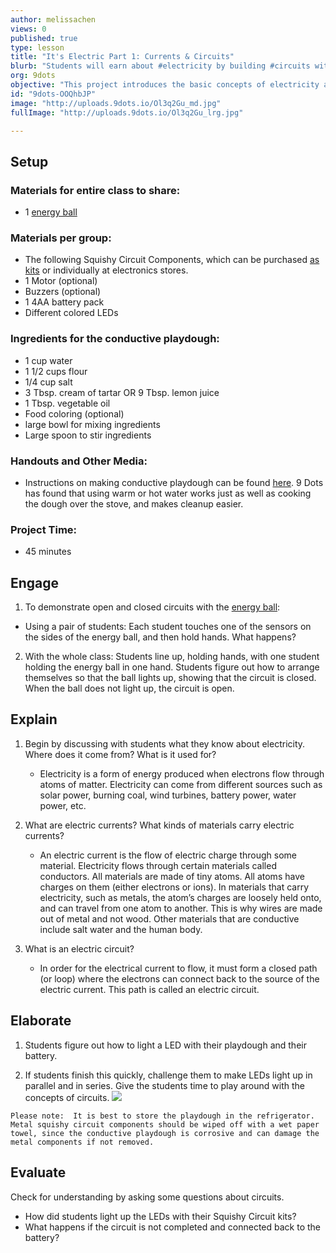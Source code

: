 ```yaml
---
author: melissachen
views: 0
published: true
type: lesson
title: "It's Electric Part 1: Currents & Circuits"
blurb: "Students will earn about #electricity by building #circuits with conductive #playdough."
org: 9dots
objective: "This project introduces the basic concepts of electricity and  conductivity.  By the end of the project, students will be able to to build simple functioning circuits and explain the difference between open and closed circuits."
id: "9dots-OOQhbJP"
image: "http://uploads.9dots.io/Ol3q2Gu_md.jpg"
fullImage: "http://uploads.9dots.io/Ol3q2Gu_lrg.jpg"

---
```


## Setup

### Materials for entire class to share:
 - 1 [energy ball](http://www.amazon.com/Energy-Ball-Scientific-your-fingertips/dp/B000OU9RMS) 
 
### Materials per group:

 - The following Squishy Circuit Components, which can be purchased [as kits](http://squishycircuitsstore.com/kits.html) or individually at electronics stores.
 - 1 Motor (optional)  
 - Buzzers (optional)
 - 1 4AA battery pack
 - Different colored LEDs


### Ingredients for the conductive playdough:

 - 1 cup water
 - 1 1/2 cups flour
 - 1/4 cup salt
 - 3 Tbsp. cream of tartar OR 9 Tbsp. lemon juice
 - 1 Tbsp. vegetable oil
 - Food coloring (optional)
 - large bowl for mixing ingredients
 - Large spoon to stir ingredients


### Handouts and Other Media:

 - Instructions on making conductive playdough can be found [here](http://courseweb.stthomas.edu/apthomas/SquishyCircuits/conductiveDough.htm).  9 Dots has found that using warm or hot water works just as well as cooking the dough over the stove, and makes cleanup easier.
 
### Project Time:

- 45 minutes

## Engage 

1. To demonstrate open and closed circuits with the [energy ball](http://www.amazon.com/Energy-Ball-Scientific-your-fingertips/dp/B000OU9RMS):
- Using a pair of students:  Each student touches one of the sensors on the sides of the energy ball, and then hold hands.  What happens?

2. With the whole class: Students line up, holding hands, with one student holding the energy ball in one hand.  Students figure out how to arrange themselves so that the ball lights up, showing that the circuit is closed.  When the ball does not light up, the circuit is open.

## Explain

1. Begin by discussing with students what they know about electricity.  Where does it come from? What is it used for?
	- Electricity is a form of energy produced when electrons flow through atoms of matter.  Electricity can come from different sources such as solar power, burning coal, wind turbines, battery power, water power, etc.
    
2. What are electric currents? What kinds of materials carry electric currents?
	- An electric current is the flow of electric charge through some material.  Electricity flows through certain materials called conductors.   All materials are made of tiny atoms.  All atoms have charges on them (either electrons or ions).  In materials that carry electricity, such as metals, the atom’s charges are loosely held onto, and can travel from one atom to another.  This is why wires are made out of metal and not wood.  Other materials that are conductive include salt water and the human body.

3. What is an electric circuit? 
	- In order for the electrical current to flow, it must form a closed path (or loop) where the electrons can connect back to the source of the electric current.  This path is called an electric circuit.

## Elaborate

1. Students figure out how to light a LED with their playdough and their battery.  

2. If students finish this quickly, challenge them to make LEDs light up in parallel and in series.  Give the students time to play around with the concepts of circuits.
![](http://uploads.9dots.io/OOQtpSi_md.jpg) 

```
Please note:  It is best to store the playdough in the refrigerator.  Metal squishy circuit components should be wiped off with a wet paper towel, since the conductive playdough is corrosive and can damage the metal components if not removed.
```

## Evaluate
Check for understanding by asking some questions about circuits.

- How did students light up the LEDs with their Squishy Circuit kits?
- What happens if the circuit is not completed and connected back to the battery?
